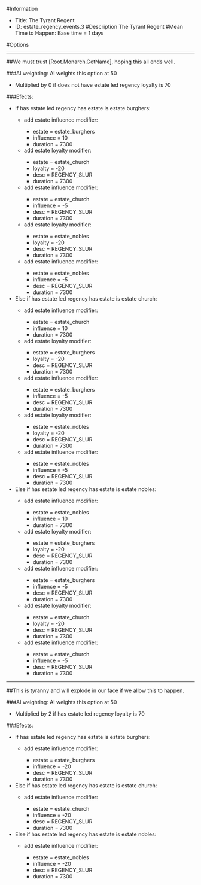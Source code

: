 #Information
 - Title: The Tyrant Regent
 - ID: estate_regency_events.3
#Description
The Tyrant Regent
#Mean Time to Happen:
Base time = 1 days

#Options

___
##We must trust [Root.Monarch.GetName], hoping this all ends well.

###AI weighting:
AI weights this option at 50
 - Multiplied by 0 if does not have estate led regency loyalty is 70


###Efects:<ul><li>If has estate led regency has estate is estate burghers:</li><ul><li>add estate influence modifier:</li><ul><li>estate = estate_burghers</li><li>influence = 10</li><li>duration = 7300</li></ul><li>add estate loyalty modifier:</li><ul><li>estate = estate_church</li><li>loyalty = -20</li><li>desc = REGENCY_SLUR</li><li>duration = 7300</li></ul><li>add estate influence modifier:</li><ul><li>estate = estate_church</li><li>influence = -5</li><li>desc = REGENCY_SLUR</li><li>duration = 7300</li></ul><li>add estate loyalty modifier:</li><ul><li>estate = estate_nobles</li><li>loyalty = -20</li><li>desc = REGENCY_SLUR</li><li>duration = 7300</li></ul><li>add estate influence modifier:</li><ul><li>estate = estate_nobles</li><li>influence = -5</li><li>desc = REGENCY_SLUR</li><li>duration = 7300</li></ul></ul><li>Else if has estate led regency has estate is estate church:</li><ul><li>add estate influence modifier:</li><ul><li>estate = estate_church</li><li>influence = 10</li><li>duration = 7300</li></ul><li>add estate loyalty modifier:</li><ul><li>estate = estate_burghers</li><li>loyalty = -20</li><li>desc = REGENCY_SLUR</li><li>duration = 7300</li></ul><li>add estate influence modifier:</li><ul><li>estate = estate_burghers</li><li>influence = -5</li><li>desc = REGENCY_SLUR</li><li>duration = 7300</li></ul><li>add estate loyalty modifier:</li><ul><li>estate = estate_nobles</li><li>loyalty = -20</li><li>desc = REGENCY_SLUR</li><li>duration = 7300</li></ul><li>add estate influence modifier:</li><ul><li>estate = estate_nobles</li><li>influence = -5</li><li>desc = REGENCY_SLUR</li><li>duration = 7300</li></ul></ul><li>Else if has estate led regency has estate is estate nobles:</li><ul><li>add estate influence modifier:</li><ul><li>estate = estate_nobles</li><li>influence = 10</li><li>duration = 7300</li></ul><li>add estate loyalty modifier:</li><ul><li>estate = estate_burghers</li><li>loyalty = -20</li><li>desc = REGENCY_SLUR</li><li>duration = 7300</li></ul><li>add estate influence modifier:</li><ul><li>estate = estate_burghers</li><li>influence = -5</li><li>desc = REGENCY_SLUR</li><li>duration = 7300</li></ul><li>add estate loyalty modifier:</li><ul><li>estate = estate_church</li><li>loyalty = -20</li><li>desc = REGENCY_SLUR</li><li>duration = 7300</li></ul><li>add estate influence modifier:</li><ul><li>estate = estate_church</li><li>influence = -5</li><li>desc = REGENCY_SLUR</li><li>duration = 7300</li></ul></ul></ul>

___
##This is tyranny and will explode in our face if we allow this to happen.

###AI weighting:
AI weights this option at 50
 - Multiplied by 2 if has estate led regency loyalty is 70


###Efects:<ul><li>If has estate led regency has estate is estate burghers:</li><ul><li>add estate influence modifier:</li><ul><li>estate = estate_burghers</li><li>influence = -20</li><li>desc = REGENCY_SLUR</li><li>duration = 7300</li></ul></ul><li>Else if has estate led regency has estate is estate church:</li><ul><li>add estate influence modifier:</li><ul><li>estate = estate_church</li><li>influence = -20</li><li>desc = REGENCY_SLUR</li><li>duration = 7300</li></ul></ul><li>Else if has estate led regency has estate is estate nobles:</li><ul><li>add estate influence modifier:</li><ul><li>estate = estate_nobles</li><li>influence = -20</li><li>desc = REGENCY_SLUR</li><li>duration = 7300</li></ul></ul></ul>

